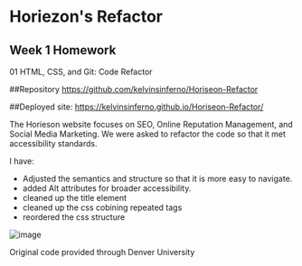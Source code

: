 # Horiezon's Refactor
## Week 1 Homework
01 HTML, CSS, and Git: Code Refactor

##Repository
https://github.com/kelvinsinferno/Horiseon-Refactor

##Deployed site:
https://kelvinsinferno.github.io/Horiseon-Refactor/

The Horieson website focuses on SEO, Online Reputation Management, and Social Media Marketing.
We were asked to refactor the code so that it met accessibility standards. 

I have:
- Adjusted the semantics and structure so that it is more easy to navigate.
- added Alt attributes for broader accessibility.
- cleaned up the title element
- cleaned up the css cobining repeated tags
- reordered the css structure

![image](https://user-images.githubusercontent.com/24360333/155862733-bf1692fa-68ec-419f-9085-ac8fe716f1c7.png)


Original code provided through Denver University
